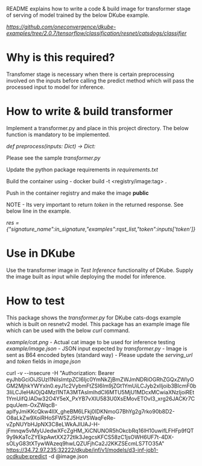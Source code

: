 README explains how to write a code & build image for transformer stage of serving of model trained by the below DKube example.

*https://github.com/oneconvergence/dkube-examples/tree/2.0.7/tensorflow/classification/resnet/catsdogs/classifier*

Why is this required?
====================
Transfomer stage is necessary when there is certain preprocessing involved on the inputs before calling the predict method which will pass the processed input to model for inference.

How to write & build transformer
================================
Implement a transformer.py and place in this project directory.
The below function is mandatory to be implemented.

*def preprocess(inputs: Dict) -> Dict:*

Please see the sample *transformer.py*

Update the python package requirements in *requirements.txt*

Build the container using - docker build -t <registry/image:tag> .

Push in the container registry and make the image **public**

NOTE - Its very important to return *token* in the returned response. See below line in the example.

*res = {"signature_name":in_signature,"examples":rqst_list,"token":inputs['token']}*

Use in DKube
============
Use the transformer image in *Test Inference* functionality of DKube.
Supply the image built as input while deploying the model for inference.


How to test
===========
This package shows the *transformer.py* for DKube cats-dogs example which is built on resnetv2 model.
This package has an example image file which can be used with the below *curl* command.

*example/cat.png* - Actual cat image to be used for inference testing
*example/image.json* - JSON input expected by *transformer.py* - Image is sent as B64 encoded bytes (standard way)
    - Please update the *serving_url* and *token* fields in *image.json*


curl -v --insecure -H "Authorization: Bearer eyJhbGciOiJSUzI1NiIsImtpZCI6Ijc0YmNkZjBmZWJmNDRiOGRhZGQxZWIyOGM2MjhkYWYxIn0.eyJ1c2VybmFtZSI6Im9jZGt1YmUiLCJyb2xlIjoib3BlcmF0b3IiLCJleHAiOjQ4MzI1NTA3MTAsImlhdCI6MTU5MjU1MDcxMCwiaXNzIjoiREt1YmUifQ.IADw32O4Y5eX_PxYB7vXIU583U0XsEMovETOvI3_xrg26JACKr7CpquUem-OxZWqcB-aplfyJmiKKcQkw4llX_gheBM6LFkj0IDKNmoG7BhYg2g7rko90b8D2-O8aLkZw9XoiRHoSFW5ZJ5HzVSWaqFeRe-vZpNUYbHJpNX3C8eLWkAJlUAJ-H-jFmnqw5vMyUJedwXFcZgHM_XiCNUNOR5hOkcbRq16lH10uwifLFHFp9fQT9y9kKaTcZYEkpAwtXX272tIk3JegcsKFCS58zC1jsOWH6UF7t-4DX-sOLyG83tXTywWAzeq9hwLQZUFjhCa2J2KKZSEcmLS7TO35A" https://34.72.97.235:32222/dkube/inf/v1/models/d3-inf-job1-ocdkube:predict -d @image.json
